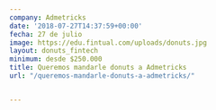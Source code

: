 ```yaml
---
company: Admetricks
date: '2018-07-27T14:37:59+00:00'
fecha: 27 de julio
image: https://edu.fintual.com/uploads/donuts.jpg
layout: donuts_fintech
minimum: desde $250.000
title: Queremos mandarle donuts a Admetricks
url: "/queremos-mandarle-donuts-a-admetricks/"


---
```

